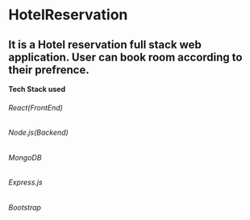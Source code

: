 # HotelReservation
## It is a Hotel reservation full stack web application. User can book room according to their prefrence.
****Tech Stack used****
  ###### React(FrontEnd)
  ###### Node.js(Backend)
  ###### MongoDB
 ###### Express.js
  ###### Bootstrap
